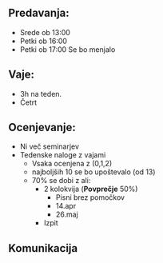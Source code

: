 ## **Predavanja:** 
- Srede ob 13:00
- Petki ob 16:00
- Petki ob 17:00
Se bo menjalo

## **Vaje**: 
- 3h na teden.
- Četrt

## **Ocenjevanje**:
- Ni več seminarjev
- Tedenske naloge z vajami
	- Vsaka ocenjena z (0,1,2)
	- najboljših 10 se bo upoštevalo (od 13)
	- 70%  se dobi z ali:
		- 2 kolokvija (**Povprečje** 50%)
			- Pisni brez pomočkov
			- 14.apr
			- 26.maj
		- Izpit

## Komunikacija

